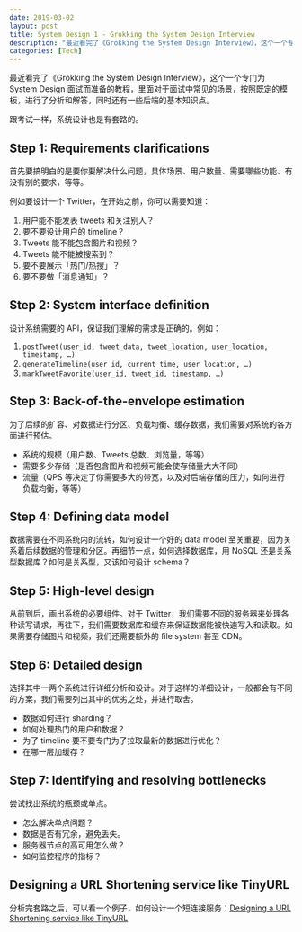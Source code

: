 ```yaml
---
date: 2019-03-02
layout: post
title: System Design 1 - Grokking the System Design Interview
description: "最近看完了《Grokking the System Design Interview》，这个一个专门为 System Design 面试而准备的教程，里面对于面试中常见的场景，按照既定的模板，进行了分析和解答，同时还有一些后端的基本知识点。"
categories: [Tech]
---
```


最近看完了《Grokking the System Design Interview》，这个一个专门为 System Design 面试而准备的教程，里面对于面试中常见的场景，按照既定的模板，进行了分析和解答，同时还有一些后端的基本知识点。

跟考试一样，系统设计也是有套路的。

## Step 1: Requirements clarifications

首先要搞明白的是要你要解决什么问题，具体场景、用户数量、需要哪些功能、有没有别的要求，等等。

例如要设计一个 Twitter，在开始之前，你可以需要知道：

1. 用户能不能发表 tweets 和关注别人？
2. 要不要设计用户的 timeline？
3. Tweets 能不能包含图片和视频？
4. Tweets 能不能被搜索到？
5. 要不要展示「热门/热搜」？
6. 要不要做「消息通知」？

## Step 2: System interface definition

设计系统需要的 API，保证我们理解的需求是正确的。例如：

1. `postTweet(user_id, tweet_data, tweet_location, user_location, timestamp, …)  `
2. `generateTimeline(user_id, current_time, user_location, …)  `
3. `markTweetFavorite(user_id, tweet_id, timestamp, …)  `

## Step 3: Back-of-the-envelope estimation

为了后续的扩容、对数据进行分区、负载均衡、缓存数据，我们需要对系统的各方面进行预估。

* 系统的规模（用户数、Tweets 总数、浏览量，等等）
* 需要多少存储（是否包含图片和视频可能会使存储量大大不同）
* 流量（QPS 等决定了你需要多大的带宽，以及对后端存储的压力，如何进行负载均衡，等等）

## Step 4: Defining data model
数据需要在不同系统内的流转，如何设计一个好的 data model 至关重要，因为关系着后续数据的管理和分区。再细节一点，如何选择数据库，用 NoSQL 还是关系型数据库？如何是关系型，又该如何设计 schema？

## Step 5: High-level design

从前到后，画出系统的必要组件。对于 Twitter，我们需要不同的服务器来处理各种读写请求，再往下，我们需要数据库和缓存来保证数据能被快速写入和读取。如果需要存储图片和视频，我们还需要额外的 file system 甚至 CDN。

## Step 6: Detailed design

选择其中一两个系统进行详细分析和设计。对于这样的详细设计，一般都会有不同的方案，我们需要列出其中的优劣之处，并进行取舍。

* 数据如何进行 sharding？
* 如何处理热门的用户和数据？
* 为了 timeline 要不要专门为了拉取最新的数据进行优化？
* 在哪一层加缓存？

## Step 7: Identifying and resolving bottlenecks

尝试找出系统的瓶颈或单点。

* 怎么解决单点问题？
* 数据是否有冗余，避免丢失。
* 服务器节点的高可用怎么做？
* 如何监控程序的指标？

## Designing a URL Shortening service like TinyURL

分析完套路之后，可以看一个例子，如何设计一个短连接服务：[Designing a URL Shortening service like TinyURL](https://www.educative.io/collection/page/5668639101419520/5649050225344512/5668600916475904)

